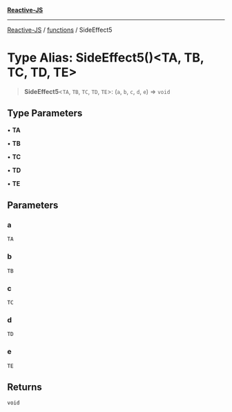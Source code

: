 [**Reactive-JS**](../../README.md)

***

[Reactive-JS](../../README.md) / [functions](../README.md) / SideEffect5

# Type Alias: SideEffect5()\<TA, TB, TC, TD, TE\>

> **SideEffect5**\<`TA`, `TB`, `TC`, `TD`, `TE`\>: (`a`, `b`, `c`, `d`, `e`) => `void`

## Type Parameters

• **TA**

• **TB**

• **TC**

• **TD**

• **TE**

## Parameters

### a

`TA`

### b

`TB`

### c

`TC`

### d

`TD`

### e

`TE`

## Returns

`void`
